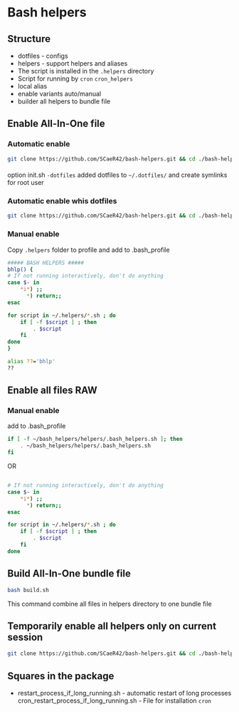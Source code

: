 # Bash helpers

## Structure

- dotfiles - configs
- helpers - support helpers and aliases
- The script is installed in the `.helpers` directory
- Script for running by `cron` `cron_helpers`
- local alias
- enable variants auto/manual
- builder all helpers to bundle file


## Enable All-In-One file

### Automatic enable

```bash
git clone https://github.com/SCaeR42/bash-helpers.git && cd ./bash-helpers && chmod 777 ./init.sh && ./init.sh
```

#### 

option init.sh `-dotfiles` added dotfiles to `~/.dotfiles/` and create symlinks for root user

### Automatic enable whis dotfiles

````bash
git clone https://github.com/SCaeR42/bash-helpers.git && cd ./bash-helpers && chmod 777 ./init.sh && ./init.sh -dotfiles
````

### Manual enable

Copy `.helpers` folder to profile and add to .bash_profile

````bash
##### BASH HELPERS #####
bhlp() {
# If not running interactively, don't do anything
case $- in
    *i*) ;;
      *) return;;
esac

for script in ~/.helpers/*.sh ; do
    if [ -f $script ] ; then
        . $script
    fi
done
}

alias ??='bhlp'
??
````

## Enable all files RAW

### Manual enable

add to .bash_profile

````bash
if [ -f ~/bash_helpers/helpers/.bash_helpers.sh ]; then
	. ~/bash_helpers/helpers/.bash_helpers.sh
fi
````

OR

```bash

# If not running interactively, don't do anything
case $- in
    *i*) ;;
      *) return;;
esac

for script in ~/.helpers/*.sh ; do
    if [ -f $script ] ; then
        . $script
    fi
done
```

## Build All-In-One bundle file

````bash
bash build.sh
````

This command combine all files in helpers directory to one bundle file

## Temporarily enable all helpers only on current session

````bash
git clone https://github.com/SCaeR42/bash-helpers.git && cd ./bash-helpers && chmod 777 ./init.sh && ./init.sh -lite && . ./.helpers/bash_helpers_bundle.sh && . ./.helpers/local_aliases.sh && rm -fr ../bash-helpers && cd ~/
````

## Squares in the package

- restart_process_if_long_running.sh - automatic restart of long processes
  cron_restart_process_if_long_running.sh - File for installation `cron`

